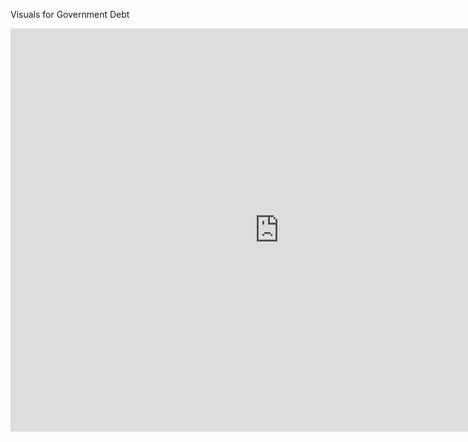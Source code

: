 Visuals for Government Debt

<iframe src="https://data.oecd.org/chart/6vmx" width="860" height="645" style="border: 0" mozallowfullscreen="true" webkitallowfullscreen="true" allowfullscreen="true"><a href="https://data.oecd.org/chart/6vmx" target="_blank">OECD Chart: General government debt, Total, % of GDP, Annual, 2020</a></iframe>
